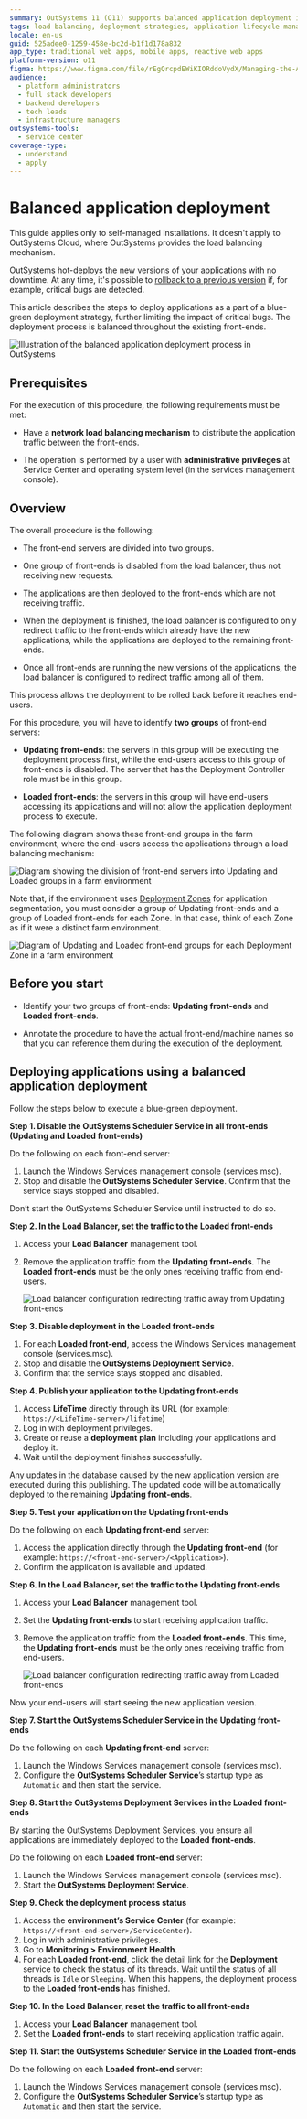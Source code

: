 ```yaml
---
summary: OutSystems 11 (O11) supports balanced application deployment in self-managed farm environments to ensure no downtime.
tags: load balancing, deployment strategies, application lifecycle management, version control, rollback procedures
locale: en-us
guid: 525adee0-1259-458e-bc2d-b1f1d178a832
app_type: traditional web apps, mobile apps, reactive web apps
platform-version: o11
figma: https://www.figma.com/file/rEgQrcpdEWiKIORddoVydX/Managing-the-Applications-Lifecycle?type=design&node-id=3159%3A314&mode=design&t=98kL4vRdGIKpuwQm-1
audience:
  - platform administrators
  - full stack developers
  - backend developers
  - tech leads
  - infrastructure managers
outsystems-tools:
  - service center
coverage-type:
  - understand
  - apply
---
```


# Balanced application deployment

<div class="info" markdown="1">

This guide applies only to self-managed installations. It doesn't apply to OutSystems Cloud, where OutSystems provides the load balancing mechanism.

</div>

OutSystems hot-deploys the new versions of your applications with no downtime. At any time, it's possible to [rollback to a previous version](rollback-to-a-previous-version.md) if, for example, critical bugs are detected.

This article describes the steps to deploy applications as a part of a blue-green deployment strategy, further limiting the impact of critical bugs. The deployment process is balanced throughout the existing front-ends.

![Illustration of the balanced application deployment process in OutSystems](images/balanced-app-deploy-1-diag.png "Balanced Application Deployment Process")

## Prerequisites

For the execution of this procedure, the following requirements must be met:

* Have a **network load balancing mechanism** to distribute the application traffic between the front-ends.

* The operation is performed by a user with **administrative privileges** at Service Center and operating system level (in the services management console).

## Overview

The overall procedure is the following:

* The front-end servers are divided into two groups.

* One group of front-ends is disabled from the load balancer, thus not receiving new requests.

* The applications are then deployed to the front-ends which are not receiving traffic.

* When the deployment is finished, the load balancer is configured to only redirect traffic to the front-ends which already have the new applications, while the applications are deployed to the remaining front-ends.

* Once all front-ends are running the new versions of the applications, the load balancer is configured to redirect traffic among all of them.

This process allows the deployment to be rolled back before it reaches end-users.

For this procedure, you will have to identify **two groups** of front-end servers:

* **Updating front-ends**: the servers in this group will be executing the deployment process first, while the end-users access to this group of front-ends is disabled. The server that has the Deployment Controller role must be in this group.

* **Loaded front-ends**: the servers in this group will have end-users accessing its applications and will not allow the application deployment process to execute.

The following diagram shows these front-end groups in the farm environment, where the end-users access the applications through a load balancing mechanism:

![Diagram showing the division of front-end servers into Updating and Loaded groups in a farm environment](images/balanced-app-deploy-2-diag.png "Front-end Groups in Farm Environment")

Note that, if the environment uses [Deployment Zones](zones/intro.md) for application segmentation, you must consider a group of Updating front-ends and a group of Loaded front-ends for each Zone. In that case, think of each Zone as if it were a distinct farm environment.

![Diagram of Updating and Loaded front-end groups for each Deployment Zone in a farm environment](images/balanced-app-deploy-3-diag.png "Deployment Zones in Farm Environment")

## Before you start

* Identify your two groups of front-ends: **Updating front-ends** and **Loaded front-ends**.

* Annotate the procedure to have the actual front-end/machine names so that you can reference them during the execution of the deployment.

## Deploying applications using a balanced application deployment

Follow the steps below to execute a blue-green deployment.

**Step 1. Disable the OutSystems Scheduler Service in all front-ends (Updating and Loaded front-ends)**

Do the following on each front-end server:

1. Launch the Windows Services management console (services.msc).
1. Stop and disable the **OutSystems Scheduler Service**. Confirm that the service stays stopped and disabled.

<div class="info" markdown="1">

Don’t start the OutSystems Scheduler Service until instructed to do so.

</div>

**Step 2. In the Load Balancer, set the traffic to the Loaded front-ends**

1. Access your **Load Balancer** management tool.
1. Remove the application traffic from the **Updating front-ends**. The **Loaded front-ends** must be the only ones receiving traffic from end-users.

    ![Load balancer configuration redirecting traffic away from Updating front-ends](images/balanced-app-deploy-4-diag.png "Load Balancer Configuration for Updating Front-ends")

**Step 3. Disable deployment in the Loaded front-ends**

1. For each **Loaded front-end**, access the Windows Services management console (services.msc).
1. Stop and disable the **OutSystems Deployment Service**.
1. Confirm that the service stays stopped and disabled.

**Step 4. Publish your application to the Updating front-ends**

1. Access **LifeTime** directly through its URL (for example: `https://<LifeTime-server>/lifetime`)
1. Log in with deployment privileges.
1. Create or reuse a **deployment plan** including your applications and deploy it.
1. Wait until the deployment finishes successfully.

Any updates in the database caused by the new application version are executed during this publishing. The updated code will be automatically deployed to the remaining **Updating front-ends**.

**Step 5. Test your application on the Updating front-ends**

Do the following on each **Updating front-end** server:

1. Access the application directly through the **Updating front-end** (for example: `https://<front-end-server>/<Application>`).
1. Confirm the application is available and updated.

**Step 6. In the Load Balancer, set the traffic to the Updating front-ends**

1. Access your **Load Balancer** management tool.
1. Set the **Updating front-ends** to start receiving application traffic.
1. Remove the application traffic from the **Loaded front-ends**. This time, the **Updating front-ends** must be the only ones receiving traffic from end-users.

    ![Load balancer configuration redirecting traffic away from Loaded front-ends](images/balanced-app-deploy-5-diag.png "Load Balancer Configuration for Loaded Front-ends")

Now your end-users will start seeing the new application version.

**Step 7. Start the OutSystems Scheduler Service in the Updating front-ends**

Do the following on each **Updating front-end** server:

1. Launch the Windows Services management console (services.msc).
1. Configure the **OutSystems Scheduler Service**’s startup type as `Automatic` and then start the service.

**Step 8. Start the OutSystems Deployment Services in the Loaded front-ends**

By starting the OutSystems Deployment Services, you ensure all applications are immediately deployed to the **Loaded front-ends**.

Do the following on each **Loaded front-end** server:

1. Launch the Windows Services management console (services.msc).
1. Start the **OutSystems Deployment Service**.

**Step 9. Check the deployment process status**

1. Access the **environment’s Service Center** (for example: `https://<front-end-server>/ServiceCenter`).
1. Log in with administrative privileges.
1. Go to **Monitoring > Environment Health**.
1. For each **Loaded front-end**, click the detail link for the **Deployment** service to check the status of its threads. Wait until the status of all threads is `Idle` or `Sleeping`. When this happens, the deployment process to the **Loaded front-ends** has finished.

**Step 10.  In the Load Balancer, reset the traffic to all front-ends**

1. Access your **Load Balancer** management tool.
1. Set the **Loaded front-ends** to start receiving application traffic again.

**Step 11. Start the OutSystems Scheduler Service in the Loaded front-ends**

Do the following on each **Loaded front-end** server:

1. Launch the Windows Services management console (services.msc).
1. Configure the **OutSystems Scheduler Service**’s startup type as `Automatic` and then start the service.
